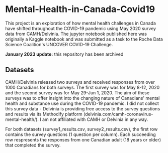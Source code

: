 # Mental-Health-in-Canada-Covid19
This project is an exploration of how mental health challenges in Canada have shifted throughout the COVID-19 pandemic using May 2020 survey data from CAMH/Delvinia. The jupyter notebook published here was originally a Kaggle notebook and was submitted as a task to the Roche Data Science Coalition's UNCOVER COVID-19 Challenge.

**January 2023 update:** this repository has been archived

## Datasets
CAMH/Delvinia released two surveys and received responses from over 1000 Canadians for both surveys. The first survey was for May 8-12, 2020 and the second survey was for May 29-Jun 1, 2020. The aim of these surveys was to offer insight into the changing nature of Canadians' mental health and substance use during the COVID-19 pandemic. I did not collect this survey data - Delvinia is providing free access to the survey questions and results via its Methodify platform (delvinia.com/camh-coronavirus-mental-health/). I am not affiliated with CAMH or Delvinia in any way.

For both datasets (survey1_results.csv, survey2_results.csv), the first row contains the survey questions (1 question per column). Each succeeding row respresents the responses from one Canadian adult (18 years or older) that completed the survey.


